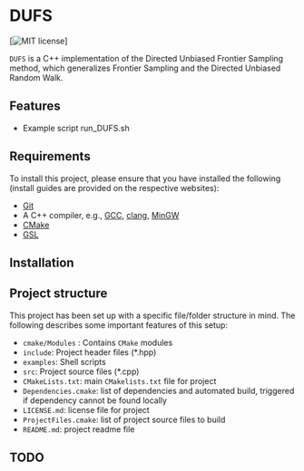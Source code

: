 DUFS
===

[![MIT license](http://img.shields.io/badge/license-MIT-brightgreen.svg)]

`DUFS` is a C++ implementation of the Directed Unbiased Frontier Sampling method, which generalizes Frontier Sampling and the Directed Unbiased Random Walk.

Features
------

  - Example script run_DUFS.sh

Requirements
------

To install this project, please ensure that you have installed the following (install guides are provided on the respective websites):

  - [Git](http://git-scm.com)
  - A C++ compiler, e.g., [GCC](https://gcc.gnu.org/), [clang](http://clang.llvm.org/), [MinGW](http://www.mingw.org/)
  - [CMake](http://www.cmake.org "CMake homepage")
  - [GSL](https://www.gnu.org/software/gsl/)


Installation
------


Project structure
-------------

This project has been set up with a specific file/folder structure in mind. The following describes some important features of this setup:

  - `cmake/Modules` : Contains `CMake` modules
  - `include`: Project header files (*.hpp)
  - `examples`: Shell scripts
  - `src`: Project source files (*.cpp)
  - `CMakeLists.txt`: main `CMakelists.txt` file for project
  - `Dependencies.cmake`: list of dependencies and automated build, triggered if dependency cannot be found locally
  - `LICENSE.md`: license file for project
  - `ProjectFiles.cmake`: list of project source files to build
  - `README.md`: project readme file


TODO
------------
